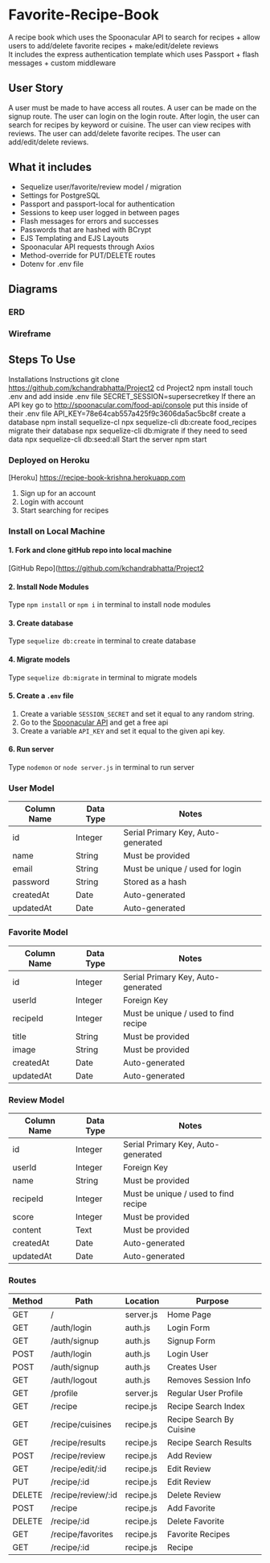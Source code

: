# Favorite-Recipe-Book

A recipe book which uses the Spoonacular API to search for recipes + allow users to add/delete favorite recipes + make/edit/delete reviews</br>
It includes the express authentication template which uses Passport + flash messages + custom middleware

## User Story

A user must be made to have access all routes. A user can be made on the signup route. The user can login on the login route. After login, the user can search for recipes by keyword or cuisine. The user can view recipes with reviews. The user can add/delete favorite recipes. The user can add/edit/delete reviews.

## What it includes

* Sequelize user/favorite/review model / migration
* Settings for PostgreSQL
* Passport and passport-local for authentication
* Sessions to keep user logged in between pages
* Flash messages for errors and successes
* Passwords that are hashed with BCrypt
* EJS Templating and EJS Layouts
* Spoonacular API requests through Axios
* Method-override for PUT/DELETE routes
* Dotenv for .env file

## Diagrams

### ERD

### Wireframe

## Steps To Use

Installations Instructions
git clone https://github.com/kchandrabhatta/Project2
cd Project2
npm install
touch .env
and add inside .env file
SECRET_SESSION=supersecretkey 
If there an API key
go to http://spoonacular.com/food-api/console
put this inside of their .env file
API_KEY=78e64cab557a425f9c3606da5ac5bc8f
create a database
npm install sequelize-cl
npx sequelize-cli db:create food_recipes
migrate their database
npx sequelize-cli db:migrate
if they need to seed data
npx sequelize-cli db:seed:all
Start the server
npm start

### Deployed on Heroku

[Heroku] https://recipe-book-krishna.herokuapp.com

1. Sign up for an account
2. Login with account
3. Start searching for recipes

### Install on Local Machine

#### 1. Fork and clone gitHub repo into local machine

[GitHub Repo](https://github.com/kchandrabhatta/Project2

#### 2. Install Node Modules

Type `npm install` or `npm i` in terminal to install node modules

#### 3. Create database

Type `sequelize db:create` in terminal to create database

#### 4. Migrate models

Type `sequelize db:migrate` in terminal to migrate models

#### 5. Create a `.env` file

1. Create a variable `SESSION_SECRET` and set it equal to any random string.
2. Go to the [Spoonacular API](https://spoonacular.com/food-api) and get a free api
2. Create a variable `API_KEY` and set it equal to the given api key.


#### 6. Run server

Type `nodemon` or `node server.js` in terminal to run server

### User Model

| Column Name | Data Type | Notes |
| --------------- | ------------- | ------------------------------ |
| id | Integer | Serial Primary Key, Auto-generated |
| name | String | Must be provided |
| email | String | Must be unique / used for login |
| password | String | Stored as a hash |
| createdAt | Date | Auto-generated |
| updatedAt | Date | Auto-generated |

### Favorite Model

| Column Name | Data Type | Notes |
| --------------- | ------------- | ------------------------------ |
| id | Integer | Serial Primary Key, Auto-generated |
| userId | Integer | Foreign Key |
| recipeId | Integer | Must be unique / used to find recipe |
| title | String | Must be provided |
| image | String | Must be provided |
| createdAt | Date | Auto-generated |
| updatedAt | Date | Auto-generated |

### Review Model

| Column Name | Data Type | Notes |
| --------------- | ------------- | ------------------------------ |
| id | Integer | Serial Primary Key, Auto-generated |
| userId | Integer | Foreign Key |
| name | String | Must be provided |
| recipeId | Integer | Must be unique / used to find recipe |
| score | Integer | Must be provided |
| content | Text | Must be provided |
| createdAt | Date | Auto-generated |
| updatedAt | Date | Auto-generated |

### Routes

| Method | Path | Location | Purpose |
| ------ | ---------------- | -------------- | ------------------- |
| GET | / | server.js | Home Page |
| GET | /auth/login | auth.js | Login Form |
| GET | /auth/signup | auth.js | Signup Form |
| POST | /auth/login | auth.js | Login User |
| POST | /auth/signup | auth.js | Creates User |
| GET | /auth/logout | auth.js | Removes Session Info |
| GET | /profile | server.js | Regular User Profile |
| GET | /recipe | recipe.js | Recipe Search Index |
| GET | /recipe/cuisines | recipe.js | Recipe Search By Cuisine |
| GET | /recipe/results | recipe.js | Recipe Search Results |
| POST | /recipe/review | recipe.js | Add Review |
| GET | /recipe/edit/:id | recipe.js | Edit Review |
| PUT | /recipe/:id | recipe.js | Edit Review |
| DELETE | /recipe/review/:id | recipe.js | Delete Review |
| POST | /recipe | recipe.js | Add Favorite |
| DELETE | /recipe/:id | recipe.js | Delete Favorite |
| GET | /recipe/favorites | recipe.js | Favorite Recipes |
| GET | /recipe/:id | recipe.js | Recipe |